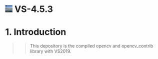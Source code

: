 [<img height="23" src="https://github.com/lh9171338/Outline/blob/master/icon.jpg"/>](https://github.com/lh9171338/Outline) VS-4.5.3
===

# 1. Introduction
>>This depository is the compiled opencv and opencv_contrib library with VS2019.
